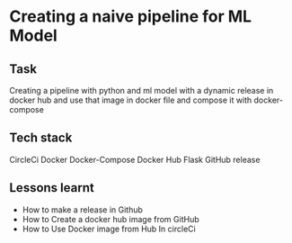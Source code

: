 # Creating a naive pipeline for ML Model    

## Task 
Creating a pipeline with python and ml model with a dynamic release in docker hub and use that image in docker file and compose it with docker-compose

## Tech stack
CircleCi
Docker 
Docker-Compose
Docker Hub
Flask
GitHub release

## Lessons learnt
- How to make a release in Github 
- How to Create a docker hub image from GitHub 
- How to Use Docker image from Hub In circleCi

